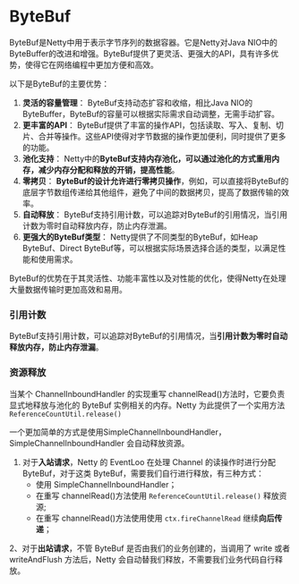 # ByteBuf

ByteBuf是Netty中用于表示字节序列的数据容器。它是Netty对Java NIO中的ByteBuffer的改进和增强。ByteBuf提供了更灵活、更强大的API，具有许多优势，使得它在网络编程中更加方便和高效。

以下是ByteBuf的主要优势：

1. **灵活的容量管理**： ByteBuf支持动态扩容和收缩，相比Java NIO的ByteBuffer，ByteBuf的容量可以根据实际需求自动调整，无需手动扩容。
2. **更丰富的API**： ByteBuf提供了丰富的操作API，包括读取、写入、复制、切片、合并等操作。这些API使得对字节数据的操作更加便利，同时提供了更多的功能。
3. **池化支持**： Netty中的**ByteBuf支持内存池化，可以通过池化的方式重用内存，减少内存分配和释放的开销，提高性能**。
4. **零拷贝**： **ByteBuf的设计允许进行零拷贝操作**，例如，可以直接将ByteBuf的底层字节数组传递给其他组件，避免了中间的数据拷贝，提高了数据传输的效率。
5. **自动释放**： ByteBuf支持引用计数，可以追踪对ByteBuf的引用情况，当引用计数为零时自动释放内存，防止内存泄漏。
6. **更强大的ByteBuf类型**： Netty提供了不同类型的ByteBuf，如Heap ByteBuf、Direct ByteBuf等，可以根据实际场景选择合适的类型，以满足性能和使用需求。

ByteBuf的优势在于其灵活性、功能丰富性以及对性能的优化，使得Netty在处理大量数据传输时更加高效和易用。

### 引用计数

ByteBuf支持引用计数，可以追踪对ByteBuf的引用情况，当**引用计数为零时自动释放内存，防止内存泄漏**。

### 资源释放

当某个 ChannelInboundHandler 的实现重写 channelRead()方法时，它要负责显式地释放与池化的 ByteBuf 实例相关的内存。Netty 为此提供了一个实用方法`ReferenceCountUtil.release()`

一个更加简单的方式是使用SimpleChannelInboundHandler，SimpleChannelInboundHandler 会自动释放资源。

1. 对于**入站请求**，Netty 的 EventLoo 在处理 Channel 的读操作时进行分配 ByteBuf，对于这类 ByteBuf，需要我们自行进行释放，有三种方式：
    - 使用 SimpleChannelInboundHandler；
    - 在重写 channelRead()方法使用 `ReferenceCountUtil.release()` 释放资源;
    - 在重写 channelRead()方法使用使用 `ctx.fireChannelRead` 继续**向后传递**；

2、对于**出站请求**，不管 ByteBuf 是否由我们的业务创建的，当调用了 write 或者writeAndFlush 方法后，Netty 会自动替我们释放，不需要我们业务代码自行释放。